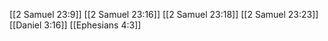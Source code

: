 [[2 Samuel 23:9]]
[[2 Samuel 23:16]]
[[2 Samuel 23:18]]
[[2 Samuel 23:23]]
[[Daniel 3:16]]
[[Ephesians 4:3]]
